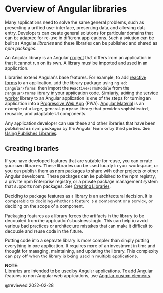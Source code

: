 # Overview of Angular libraries

Many applications need to solve the same general problems, such as presenting a unified user interface, presenting data, and allowing data entry.
Developers can create general solutions for particular domains that can be adapted for re-use in different applications.
Such a solution can be built as Angular *libraries* and these libraries can be published and shared as *npm packages*.

An Angular library is an Angular [project](guide/glossary#project) that differs from an application in that it cannot run on its own.
A library must be imported and used in an application.

Libraries extend Angular's base features.
For example, to add [reactive forms](guide/reactive-forms) to an application, add the library package using `ng add @angular/forms`, then import the `ReactiveFormsModule` from the `@angular/forms` library in your application code.
Similarly, adding the [service worker](guide/service-worker-intro) library to an Angular application is one of the steps for turning an application into a [Progressive Web App](https://developers.google.com/web/progressive-web-apps) (PWA).
[Angular Material](https://material.angular.io) is an example of a large, general-purpose library that provides sophisticated, reusable, and adaptable UI components.

Any application developer can use these and other libraries that have been published as npm packages by the Angular team or by third parties.
See [Using Published Libraries](guide/using-libraries).

## Creating libraries

If you have developed features that are suitable for reuse, you can create your own libraries.
These libraries can be used locally in your workspace, or you can publish them as [npm packages](guide/npm-packages) to share with other projects or other Angular developers.
These packages can be published to the npm registry, a private npm Enterprise registry, or a private package management system that supports npm packages.
See [Creating Libraries](guide/creating-libraries).

Deciding to package features as a library is an architectural decision. It is comparable to deciding whether a feature is a component or a service, or deciding on the scope of a component.

Packaging features as a library forces the artifacts in the library to be decoupled from the application's business logic.
This can help to avoid various bad practices or architecture mistakes that can make it difficult to decouple and reuse code in the future.

Putting code into a separate library is more complex than simply putting everything in one application.
It requires more of an investment in time and thought for managing, maintaining, and updating the library.
This complexity can pay off when the library is being used in multiple applications.

<div class="alert is-helpful">

**NOTE**: <br />
Libraries are intended to be used by Angular applications.
To add Angular features to non-Angular web applications, use [Angular custom elements](guide/elements).

</div>

<!-- links -->

<!-- external links -->

<!-- end links -->

@reviewed 2022-02-28
